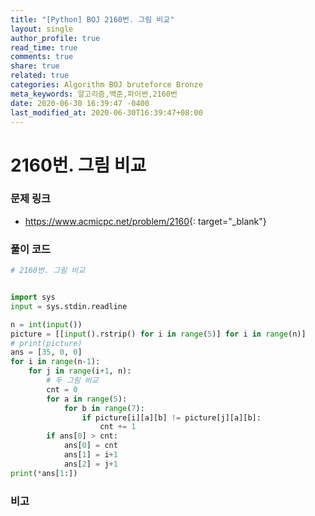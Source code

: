 ```yaml
---
title: "[Python] BOJ 2160번. 그림 비교"
layout: single
author_profile: true
read_time: true
comments: true
share: true
related: true
categories: Algorithm BOJ bruteforce Bronze
meta_keywords: 알고리즘,백준,파이썬,2160번
date: 2020-06-30 16:39:47 -0400
last_modified_at: 2020-06-30T16:39:47+08:00
---
```


# 2160번. 그림 비교

### 문제 링크
- <https://www.acmicpc.net/problem/2160>{: target="\_blank"}

### 풀이 코드

```python
# 2160번. 그림 비교


import sys
input = sys.stdin.readline

n = int(input())
picture = [[input().rstrip() for i in range(5)] for i in range(n)]
# print(picture)
ans = [35, 0, 0]
for i in range(n-1):
    for j in range(i+1, n):
        # 두 그림 비교
        cnt = 0
        for a in range(5):
            for b in range(7):
                if picture[i][a][b] != picture[j][a][b]:
                    cnt += 1
        if ans[0] > cnt:
            ans[0] = cnt
            ans[1] = i+1
            ans[2] = j+1
print(*ans[1:])
```

### 비고